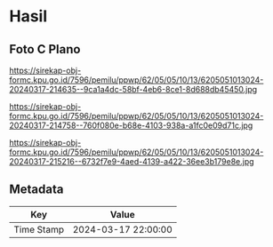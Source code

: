# Hasil

## Foto C Plano

https://sirekap-obj-formc.kpu.go.id/7596/pemilu/ppwp/62/05/05/10/13/6205051013024-20240317-214635--9ca1a4dc-58bf-4eb6-8ce1-8d688db45450.jpg

https://sirekap-obj-formc.kpu.go.id/7596/pemilu/ppwp/62/05/05/10/13/6205051013024-20240317-214758--760f080e-b68e-4103-938a-a1fc0e09d71c.jpg

https://sirekap-obj-formc.kpu.go.id/7596/pemilu/ppwp/62/05/05/10/13/6205051013024-20240317-215216--6732f7e9-4aed-4139-a422-36ee3b179e8e.jpg


## Metadata

| Key        | Value               |
| ---------- | ------------------- |
| Time Stamp | 2024-03-17 22:00:00 |



